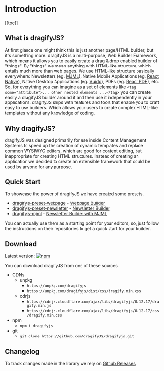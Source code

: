 # Introduction

[[toc]]

## What is dragifyJS?

At first glance one might think this is just another page/HTML builder, but it's something more. dragifyJS is a multi-purpose, Web Builder Framework, which means it allows you to easily create a drag & drop enabled builder of "things". By "things" we mean anything with HTML-like structure, which entails much more than web pages. We use HTML-like structure basically everywhere: Newsletters (eg. [MJML](https://mjml.io/)), Native Mobile Applications (eg. [React Native](https://github.com/facebook/react-native)), Native Desktop Applications (eg. [Vuido](https://vuido.mimec.org)), PDFs (eg. [React PDF](https://github.com/diegomura/react-pdf)), etc. So, for everything you can imagine as a set of elements like `<tag some="attribute">... other nested elements ...</tag>` you can create easily a dragifyJS builder around it and then use it independently in your applications.
dragifyJS ships with features and tools that enable you to craft easy to use builders. Which allows your users to create complex HTML-like templates without any knowledge of coding.

## Why dragifyJS?

dragifyJS was designed primarily for use inside Content Management Systems to speed up the creation of dynamic templates and replace common WYSIWYG editors, which are good for content editing, but inappropriate for creating HTML structures. Instead of creating an application we decided to create an extensible framework that could be used by anyone for any purpose.

## Quick Start

To showcase the power of dragifyJS we have created some presets.

- [dragifyjs-preset-webpage](https://github.com/dragifyJS/preset-webpage) - [Webpage Builder](https://dragifyjs.com/demo.html)
- [dragifyjs-preset-newsletter](https://github.com/dragifyJS/preset-newsletter) - [Newsletter Builder](https://dragifyjs.com/demo-newsletter-editor.html)
- [dragifyjs-mjml](https://github.com/dragifyJS/mjml) - [Newsletter Builder with MJML](https://dragifyjs.com/demo-mjml.html)

You can actually use them as a starting point for your editors, so, just follow the instructions on their repositories to get a quick start for your builder.

## Download

Latest version: [![npm](https://img.shields.io/npm/v/dragifyjs.svg?colorB=e67891)](https://www.npmjs.com/package/dragifyjs)

You can download dragifyJS from one of these sources

- CDNs
  - unpkg
    - `https://unpkg.com/dragifyjs`
    - `https://unpkg.com/dragifyjs/dist/css/dragify.min.css`
  - cdnjs
    - `https://cdnjs.cloudflare.com/ajax/libs/dragifyjs/0.12.17/dragify.min.js`
    - `https://cdnjs.cloudflare.com/ajax/libs/dragifyjs/0.12.17/css/dragify.min.css`
- npm
  - `npm i dragifyjs`
- git
  - `git clone https://github.com/dragifyJS/dragifyjs.git`

## Changelog

To track changes made in the library we rely on [Github Releases](https://github.com/dragifyJS/dragifyjs/releases)
